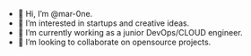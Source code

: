 - 👋 Hi, I’m @mar-0ne.
- 👀 I’m interested in startups and creative ideas.
- 🌱 I’m currently working as a junior DevOps/CLOUD engineer.
- 💞️ I’m looking to collaborate on opensource projects.

<!---
mar-0ne/mar-0ne is a ✨ special ✨ repository because its `README.md` (this file) appears on your GitHub profile.
You can click the Preview link to take a look at your changes.
--->
